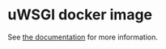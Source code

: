 uWSGI docker image
==================

See [the documentation](https://hub.docker.com/r/cheaterman/uwsgi/) for more information.

